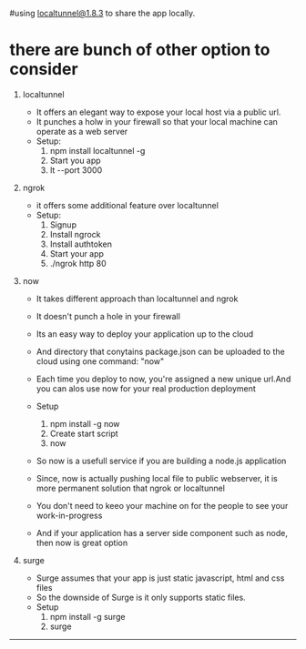 #using localtunnel@1.8.3 to share the app locally.
# there are bunch of other option to consider 
1) localtunnel
    - It offers an elegant way to expose your local host via a public url.
    - It punches a holw in your firewall so that your local machine can operate as a web server
    - Setup:
        1) npm install localtunnel -g
        2) Start you app
        3) lt --port 3000
2) ngrok
    - it offers some additional feature over localtunnel
    - Setup:
        1) Signup
        2) Install ngrock
        3) Install authtoken
        4) Start your app
        5) ./ngrok http 80
        
3) now
    - It takes different approach than localtunnel and ngrok
    - It doesn't punch a hole in your firewall
    - Its an easy way to deploy your application up to the cloud
    - And directory that conytains package.json can be uploaded to the cloud using one command: "now"
    - Each time you deploy to now, you're assigned a new unique url.And you can alos use now for your real production deployment
    - Setup
        1) npm install -g now
        2) Create start script
        3) now
        
    - So now is a usefull service if you are building a node.js application
    - Since, now is actually pushing local file to public webserver, it is more permanent solution that ngrok or localtunnel
    - You don't need to keeo your machine on for the people to see your work-in-progress
    - And if your application has a server side component such as node, then now is great option
    
 4) surge
    - Surge assumes that your app is just static javascript, html and css files
    - So the downside of Surge is it only supports static files.
    - Setup
        1) npm  install -g surge
        2) surge    
        
--------------------------------------
        
        
                
